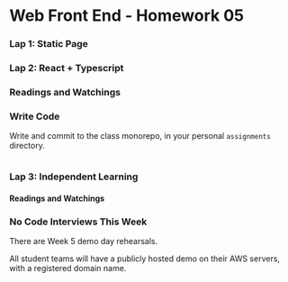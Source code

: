 # Web Front End - Homework 05

### Lap 1: Static Page

### Lap 2: React + Typescript

### Readings and Watchings

### Write Code
Write and commit to the class monorepo, in your personal `assignments` directory.

```
```

### Lap 3: Independent Learning

#### Readings and Watchings

### No Code Interviews This Week
There are Week 5 demo day rehearsals.

All student teams will have a publicly hosted demo on their AWS servers, with a registered domain name.
